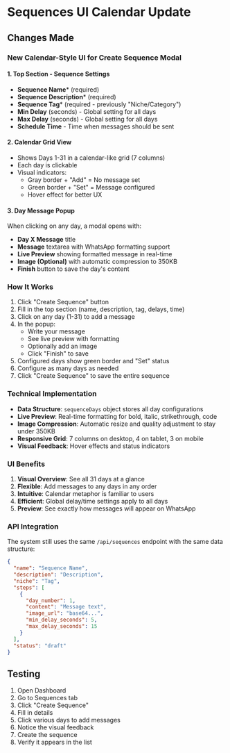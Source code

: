 # Sequences UI Calendar Update

## Changes Made

### New Calendar-Style UI for Create Sequence Modal

#### 1. **Top Section - Sequence Settings**
- **Sequence Name*** (required)
- **Sequence Description*** (required) 
- **Sequence Tag*** (required - previously "Niche/Category")
- **Min Delay** (seconds) - Global setting for all days
- **Max Delay** (seconds) - Global setting for all days
- **Schedule Time** - Time when messages should be sent

#### 2. **Calendar Grid View**
- Shows Days 1-31 in a calendar-like grid (7 columns)
- Each day is clickable
- Visual indicators:
  - Gray border + "Add" = No message set
  - Green border + "Set" = Message configured
  - Hover effect for better UX

#### 3. **Day Message Popup**
When clicking on any day, a modal opens with:
- **Day X Message** title
- **Message** textarea with WhatsApp formatting support
- **Live Preview** showing formatted message in real-time
- **Image (Optional)** with automatic compression to 350KB
- **Finish** button to save the day's content

### How It Works

1. Click "Create Sequence" button
2. Fill in the top section (name, description, tag, delays, time)
3. Click on any day (1-31) to add a message
4. In the popup:
   - Write your message
   - See live preview with formatting
   - Optionally add an image
   - Click "Finish" to save
5. Configured days show green border and "Set" status
6. Configure as many days as needed
7. Click "Create Sequence" to save the entire sequence

### Technical Implementation

- **Data Structure**: `sequenceDays` object stores all day configurations
- **Live Preview**: Real-time formatting for bold, italic, strikethrough, code
- **Image Compression**: Automatic resize and quality adjustment to stay under 350KB
- **Responsive Grid**: 7 columns on desktop, 4 on tablet, 3 on mobile
- **Visual Feedback**: Hover effects and status indicators

### UI Benefits

1. **Visual Overview**: See all 31 days at a glance
2. **Flexible**: Add messages to any days in any order
3. **Intuitive**: Calendar metaphor is familiar to users
4. **Efficient**: Global delay/time settings apply to all days
5. **Preview**: See exactly how messages will appear on WhatsApp

### API Integration

The system still uses the same `/api/sequences` endpoint with the same data structure:
```json
{
  "name": "Sequence Name",
  "description": "Description",
  "niche": "Tag",
  "steps": [
    {
      "day_number": 1,
      "content": "Message text",
      "image_url": "base64...",
      "min_delay_seconds": 5,
      "max_delay_seconds": 15
    }
  ],
  "status": "draft"
}
```

## Testing

1. Open Dashboard
2. Go to Sequences tab
3. Click "Create Sequence"
4. Fill in details
5. Click various days to add messages
6. Notice the visual feedback
7. Create the sequence
8. Verify it appears in the list
